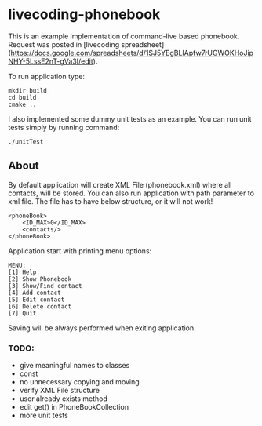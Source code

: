 # livecoding-phonebook

This is an example implementation of command-live based phonebook. Request was posted in [livecoding spreadsheet] 
(https://docs.google.com/spreadsheets/d/1SJ5YEgBLIApfw7rUGWOKHoJipNHY-5LssE2nT-gVa3I/edit).

To run application type:
    
    mkdir build
    cd build
    cmake ..

I also implemented some dummy unit tests as an example. You can run unit tests simply by 
running command:
    
    ./unitTest

## About

By default application will create XML File (phonebook.xml) where all contacts, will be stored.
You can also run application with path parameter to xml file. The file has to have below 
structure, or it will not work!
 
    <phoneBook>
        <ID_MAX>0</ID_MAX>
        <contacts/>
    </phoneBook>

Application start with printing menu options:
    
    MENU:
    [1] Help
    [2] Show Phonebook
    [3] Show/Find contact
    [4] Add contact
    [5] Edit contact
    [6] Delete contact
    [7] Quit

Saving will be always performed when exiting application. 

### TODO:

- give meaningful names to classes
- const
- no unnecessary copying and moving
- verify XML File structure
- user already exists method
- edit get() in PhoneBookCollection
- more unit tests 
